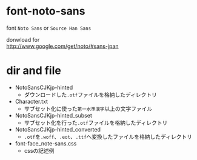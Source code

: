 # font-noto-sans
font `Noto Sans` or `Source Han Sans`

donwload for  
http://www.google.com/get/noto/#sans-jpan

# dir and file
>
* NotoSansCJKjp-hinted
    - ダウンロードした`.otf`ファイルを格納したディレクトリ
* Character.txt
    - サブセット化に使った`第一水準漢字`以上の文字ファイル
* NotoSansCJKjp-hinted_subset
    - サブセット化を行った`.otf`ファイルを格納したディレクトリ
* NotoSansCJKjp-hinted_converted
    - `.otf`を`.woff`、`.eot`、`.ttf`へ変換したファイルを格納したディレクトリ
* font-face_note-sans.css
    - cssの記述例